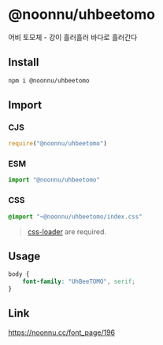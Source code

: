 # @noonnu/uhbeetomo
어비 토모체 - 강이 흘러흘러 바다로 흘러간다

## Install
```sh
npm i @noonnu/uhbeetomo
```
## Import
### CJS
```js
require("@noonnu/uhbeetomo")
```
### ESM
```js
import "@noonnu/uhbeetomo"
```
### CSS 
```css
@import "~@noonnu/uhbeetomo/index.css"
```
> [css-loader](https://github.com/webpack-contrib/css-loader) are required.

## Usage
```css
body {
    font-family: "UhBeeTOMO", serif;
}
```

## Link
https://noonnu.cc/font_page/196
